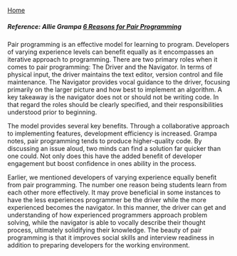
[Home](README.md)

##### Reference: Allie Grampa [6 Reasons for Pair Programming](https://www.codefellows.org/blog/6-reasons-for-pair-programming/)

Pair programming is an effective model for learning to program. Developers of varying experience levels can benefit equally as it encompasses an iterative approach to programming. There are two primary roles when it comes to pair programming: The Driver and the Navigator. In terms of physical input, the driver maintains the text editor, version control and file maintenance. The Navigator provides vocal guidance to the driver, focusing primarily on the larger picture and how best to implement an algorithm. A key takeaway is the navigator does not or should not be writing code. In that regard the roles should be clearly specified, and their responsibilities understood prior to beginning.

The model provides several key benefits. Through a collaborative approach to implementing features, development efficiency is increased. Grampa notes, pair programming tends to produce higher-quality code. By discussing an issue aloud, two minds can find a solution far quicker than one could. Not only does this have the added benefit of developer engagement but boost confidence in ones ability in the process. 

Earlier, we mentioned developers of varying experience equally benefit from pair programming. The number one reason being students learn from each other more effectively. It may prove beneficial in some instances to have the less experiences programmer be the driver while the more experienced becomes the navigator. In this manner, the driver can get and understanding of how experienced programmers approach problem solving, while the navigator is able to vocally describe their thought process, ultimately solidifying their knowledge. The beauty of pair programming is that it improves social skills and interview readiness in addition to preparing developers for the working environment.
